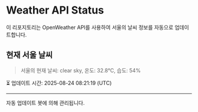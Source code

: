 
# Weather API Status

이 리포지토리는 OpenWeather API를 사용하여 서울의 날씨 정보를 자동으로 업데이트합니다.

## 현재 서울 날씨
> 서울의 현재 날씨: clear sky, 온도: 32.8°C, 습도: 54%

⏳ 업데이트 시간: 2025-08-24 08:21:19 (UTC)

---
자동 업데이트 봇에 의해 관리됩니다.
